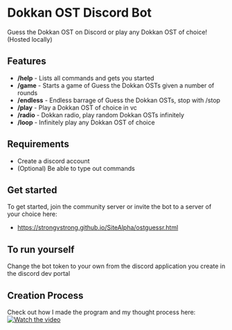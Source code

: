 # Dokkan OST Discord Bot
 Guess the Dokkan OST on Discord or play any Dokkan OST of choice! (Hosted locally)  

## Features
- **/help** - Lists all commands and gets you started
- **/game** - Starts a game of Guess the Dokkan OSTs given a number of rounds
- **/endless** - Endless barrage of Guess the Dokkan OSTs, stop with /stop
- **/play** - Play a Dokkan OST of choice in vc
- **/radio** - Dokkan radio, play random Dokkan OSTs infinitely
- **/loop** - Infinitely play any Dokkan OST of choice

## Requirements
 - Create a discord account
 - (Optional) Be able to type out commands

## Get started
 To get started, join the community server or invite the bot to a server of your choice here:
 - https://strongvstrong.github.io/SiteAlpha/ostguessr.html

## To run yourself
 Change the bot token to your own from the discord application you create in the discord dev portal

## Creation Process
 Check out how I made the program and my thought process here:
 [![Watch the video](https://img.youtube.com/vi/25pOxgGiDLY/0.jpg)](https://www.youtube.com/watch?v=25pOxgGiDLY)

